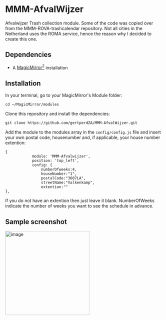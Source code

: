 # MMM-AfvalWijzer

Afvalwijzer Trash collection module. Some of the code was copied over from the MMM-ROVA-trashcalendar repository. Not all cities in the Netherland uses the ROMA service, hence the reason why I decided to create this one. 
## Dependencies
  * A [MagicMirror<sup>2</sup>](https://github.com/MichMich/MagicMirror) installation

## Installation

In your terminal, go to your MagicMirror's Module folder:
````
cd ~/MagicMirror/modules
````

Clone this repository and install the dependencies:
````
git clone https://github.com/gertperdZA/MMM-AfvalWijzer.git
````

Add the module to the modules array in the `config/config.js` file
and insert your own postal code, housenumber and, if applicable, your 
house number extention:

```
{
			module: 'MMM-Afvalwijzer',
			position: 'top_left',
			config: {
				numberOfweeks:4,
				houseNumber:"1",
				postalCode:"3607LA",
				streetName:"Valkenkamp",
				extention:""
},
```


If you do not have an extention then just leave it blank.
NumberOfWeeks indicate the number of weeks you want to see the schedule in advance.

## Sample screenshot
<img width="269" alt="image" src="https://github.com/gertperdZA/MMM-AfvalWijzer/assets/49020124/177f5a30-428a-4bf4-a985-2e3e8a9b0fdf">



